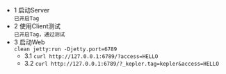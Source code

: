 + 1 启动Server  
`已开启Tag`  
+ 2 使用Client测试  
`已开启Tag，通过测试`
+ 3 启动Web  
`clean jetty:run -Djetty.port=6789`  
  + 3.1 `curl http://127.0.0.1:6789/?access=HELLO`    
  + 3.2 `curl http://127.0.0.1:6789/?_kepler.tag=kepler&access=HELLO`   
